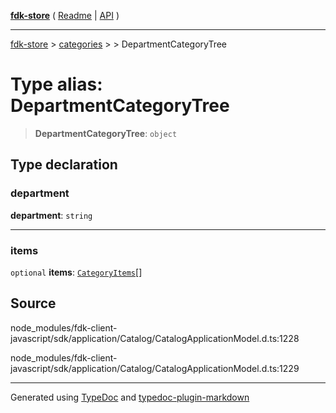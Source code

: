 [**fdk-store**](../../../README.md) ( [Readme](../../../README.md) \| [API](../../../API.md) )

---

[fdk-store](../../../API.md) > [categories](../../README.md) > [<internal>](../README.md) > DepartmentCategoryTree

# Type alias: DepartmentCategoryTree

> **DepartmentCategoryTree**: `object`

## Type declaration

### department

**department**: `string`

---

### items

`optional` **items**: [`CategoryItems`](type-alias.CategoryItems.md)[]

## Source

node_modules/fdk-client-javascript/sdk/application/Catalog/CatalogApplicationModel.d.ts:1228

node_modules/fdk-client-javascript/sdk/application/Catalog/CatalogApplicationModel.d.ts:1229

---

Generated using [TypeDoc](https://typedoc.org/) and [typedoc-plugin-markdown](https://www.npmjs.com/package/typedoc-plugin-markdown)
